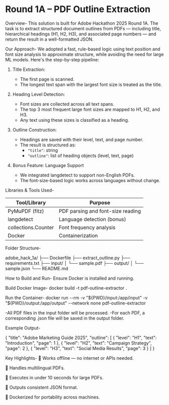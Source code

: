# Round 1A – PDF Outline Extraction

Overview-
This solution is built for Adobe Hackathon 2025 Round 1A. The task is to extract structured document outlines from PDFs — including title, hierarchical headings (H1, H2, H3), and associated page numbers — and return the result in a well-formatted JSON.

Our Approach-
We adopted a fast, rule-based logic using text position and font size analysis to approximate structure, while avoiding the need for large ML models. Here's the step-by-step pipeline:

1. Title Extraction:
   - The first page is scanned.
   - The longest text span with the largest font size is treated as the title.

2. Heading Level Detection:
   - Font sizes are collected across all text spans.
   - The top 3 most frequent large font sizes are mapped to H1, H2, and H3.
   - Any text using these sizes is classified as a heading.

3. Outline Construction:
   - Headings are saved with their level, text, and page number.
   - The result is structured as:
     - `"title"`: string
     - `"outline"`: list of heading objects (level, text, page)

4. Bonus Feature: Language Support
   - We integrated langdetect to support non-English PDFs.
   - The font-size-based logic works across languages without change.

Libraries & Tools Used-

| Tool/Library      | Purpose                           |
|------------------|------------------------------------|
| PyMuPDF (fitz)    | PDF parsing and font-size reading |
| langdetect        | Language detection (bonus)        |
| collections.Counter | Font frequency analysis         |
| Docker            | Containerization                  |

Folder Structure-

adobe_hack_1a/
├── Dockerfile
├── extract_outline.py
├── requirements.txt
├── input/
│ └── sample.pdf
├── output/
│ └── sample.json
└── README.md

How to Build and Run-
Ensure Docker is installed and running.

Build Docker Image-
docker build -t pdf-outline-extractor .

Run the Container-
docker run --rm -v "${PWD}/input:/app/input" -v "${PWD}/output:/app/output" --network none pdf-outline-extractor

-All PDF files in the input folder will be processed.
-For each PDF, a corresponding .json file will be saved in the output folder.

Example Output-

{
  "title": "Adobe Marketing Guide 2025",
  "outline": [
    { "level": "H1", "text": "Introduction", "page": 1 },
    { "level": "H2", "text": "Campaign Strategy", "page": 2 },
    { "level": "H3", "text": "Social Media Results", "page": 3 }
  ]
}

Key Highlights-
🔹 Works offline — no internet or APIs needed.

🔹 Handles multilingual PDFs.

🔹 Executes in under 10 seconds for large PDFs.

🔹 Outputs consistent JSON format.

🔹 Dockerized for portability across machines.

